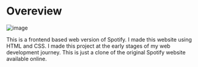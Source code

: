 # Overeview

![image](https://github.com/user-attachments/assets/3e64cde9-76ec-4f81-a3f1-83330bef1b33)

This is a frontend based web version of Spotify. I made this website using HTML and CSS. I made this project at the early stages of my web development journey. This is just a clone of the original Spotify website available online.
